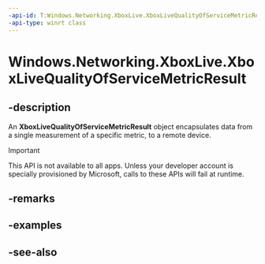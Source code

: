 ```yaml
---
-api-id: T:Windows.Networking.XboxLive.XboxLiveQualityOfServiceMetricResult
-api-type: winrt class
---
```


<!-- Class syntax.
public class XboxLiveQualityOfServiceMetricResult : Windows.Networking.XboxLive.IXboxLiveQualityOfServiceMetricResult
-->

# Windows.Networking.XboxLive.XboxLiveQualityOfServiceMetricResult

## -description

An **XboxLiveQualityOfServiceMetricResult** object encapsulates data from a single measurement of a specific metric, to a remote device.

> [!IMPORTANT]
> This API is not available to all apps. Unless your developer account is specially provisioned by Microsoft, calls to these APIs will fail at runtime.

## -remarks

## -examples

## -see-also
